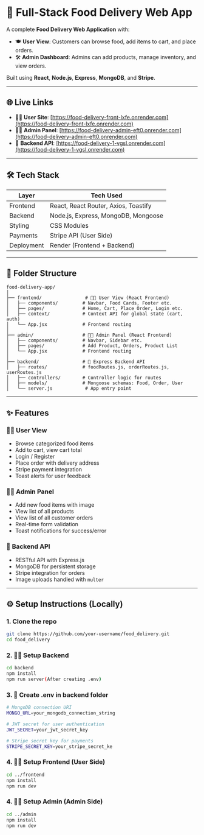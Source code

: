 # 🍔 Full-Stack Food Delivery Web App

A complete **Food Delivery Web Application** with:

- 🍽️ **User View**: Customers can browse food, add items to cart, and place orders.
- 🛠️ **Admin Dashboard**: Admins can add products, manage inventory, and view orders.

Built using **React**, **Node.js**, **Express**, **MongoDB**, and **Stripe**.

---

## 🌐 Live Links

- 🧑‍🍳 **User Site**: [https://food-delivery-front-lxfe.onrender.com](https://food-delivery-front-lxfe.onrender.com)  
- 🧑‍💼 **Admin Panel**: [https://food-delivery-admin-eft0.onrender.com](https://food-delivery-admin-eft0.onrender.com)  
- 🔗 **Backend API**: [https://food-delivery-1-vgsl.onrender.com](https://food-delivery-1-vgsl.onrender.com)

---

## 🛠️ Tech Stack

| Layer        | Tech Used                                  |
|--------------|---------------------------------------------|
| Frontend     | React, React Router, Axios, Toastify        |
| Backend      | Node.js, Express, MongoDB, Mongoose         |
| Styling      | CSS Modules                                 |
| Payments     | Stripe API (User Side)                      |
| Deployment   | Render (Frontend + Backend)                 |

---

## 📁 Folder Structure

```
food-delivery-app/
│
├── frontend/                # 👨‍🍳 User View (React Frontend)
│   ├── components/         # Navbar, Food Cards, Footer etc.
│   ├── pages/              # Home, Cart, Place Order, Login etc.
│   ├── context/            # Context API for global state (cart, auth)
│   └── App.jsx             # Frontend routing
│
├── admin/                  # 👨‍💼 Admin Panel (React Frontend)
│   ├── components/         # Navbar, Sidebar etc.
│   ├── pages/              # Add Product, Orders, Product List
│   └── App.jsx             # Frontend routing
│
├── backend/                # 🔧 Express Backend API
│   ├── routes/             # foodRoutes.js, orderRoutes.js, userRoutes.js
│   ├── controllers/        # Controller logic for routes
│   ├── models/             # Mongoose schemas: Food, Order, User
│   └── server.js            # App entry point
```

---

## ✨ Features

### 👨‍🍳 User View
- Browse categorized food items
- Add to cart, view cart total
- Login / Register
- Place order with delivery address
- Stripe payment integration
- Toast alerts for user feedback

### 🧑‍💼 Admin Panel
- Add new food items with image
- View list of all products
- View list of all customer orders
- Real-time form validation
- Toast notifications for success/error

### 🔧 **Backend API**
- RESTful API with Express.js
- MongoDB for persistent storage
- Stripe integration for orders
- Image uploads handled with `multer`

---

## ⚙️ Setup Instructions (Locally)

### 1. Clone the repo
```bash
git clone https://github.com/your-username/food_delivery.git
cd food_delivery
```
### 2. 🧑‍🍳 Setup Backend

```bash
cd backend
npm install
npm run server(After creating .env)
```

### 3. 📁 Create .env in backend folder 
```bash
# MongoDB connection URI
MONGO_URL=your_mongodb_connection_string

# JWT secret for user authentication
JWT_SECRET=your_jwt_secret_key

# Stripe secret key for payments
STRIPE_SECRET_KEY=your_stripe_secret_ke
```

### 4. 🧑‍🍳 Setup Frontend (User Side)

```bash
cd ../frontend
npm install
npm run dev
```
### 4. 🧑‍🍳 Setup Admin (Admin Side)

```bash
cd ../admin
npm install
npm run dev
```
